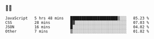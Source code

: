 ### 👨‍💻

<!--START_SECTION:waka-->

```text
JavaScript   5 hrs 48 mins   █████████████████████▒░░░   85.23 %
CSS          28 mins         █▓░░░░░░░░░░░░░░░░░░░░░░░   07.03 %
JSON         16 mins         █░░░░░░░░░░░░░░░░░░░░░░░░   04.02 %
Other        7 mins          ▒░░░░░░░░░░░░░░░░░░░░░░░░   01.82 %
```

<!--END_SECTION:waka-->
